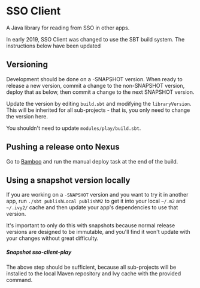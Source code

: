 SSO Client
=============

A Java library for reading from SSO in other apps.

In early 2019, SSO Client was changed to use the SBT build system. The instructions below have been updated

Versioning
-----------

Development should be done on a -SNAPSHOT version. When ready to release
a new version, commit a change to the non-SNAPSHOT version, deploy that as below,
then commit a change to the next SNAPSHOT version.

Update the version by editing `build.sbt` and modifying the `libraryVersion`. This will
be inherited for all sub-projects - that is, you only need to change the version here.

You shouldn't need to update `modules/play/build.sbt`.

Pushing a release onto Nexus
-------------

Go to [Bamboo](https://build.elab.warwick.ac.uk/browse/SSO-CLINT) and run the manual deploy task at the end of the build.

Using a snapshot version locally
-------------

If you are working on a `-SNAPSHOT` version and you want to try it in another app,
run `./sbt publishLocal publishM2` to get it into your local `~/.m2` and `~/.ivy2/` cache and then update your 
app's dependencies to use that version.

It's important to only do this with snapshots because normal release versions are designed
to be immutable, and you'll find it won't update with your changes without great difficulty.

##### Snapshot sso-client-play

The above step should be sufficient, because all sub-projects will be installed to the local Maven repository
and Ivy cache with the provided command.
